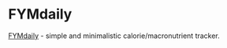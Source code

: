 # FYMdaily

[FYMdaily](https://fymdaily.herokuapp.com) - simple and minimalistic calorie/macronutrient tracker.
